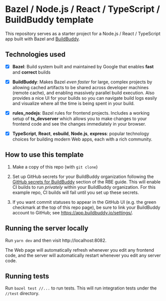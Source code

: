 # Bazel / Node.js / React / TypeScript / BuildBuddy template

This repository serves as a starter project for a Node.js / React / TypeScript app
built with Bazel and [BuildBuddy](https://buildbuddy.io).

## Technologies used

- [x] **Bazel**: Build system built and maintained by Google that enables **fast**
      and **correct** builds

- [x] **BuildBuddy**: Makes Bazel _even faster_ for large, complex
      projects by allowing cached artifacts to be shared across developer
      machines (remote cache), and enabling massively parallel build
      execution. Also provides a nice UI for your builds so you can
      navigate build logs easily and visualize where all the time is being
      spent in your build.

- [x] **rules_nodejs**: Bazel rules for frontend projects. Includes a working setup of
      **ts_devserver** which allows you to make changes to your frontend code and see
      the changes immediately in your browser.

- [x] **TypeScript**, **React**, **esbuild**, **Node.js**, **express**:
      popular technology choices for building modern Web apps, each with a rich community.

## How to use this template

1.  Make a copy of this repo (with `git clone`)

2.  Set up GitHub secrets for your BuildBuddy organization following
    the [GitHub secrets for BuildBuddy](https://www.buildbuddy.io/docs/rbe-github-actions#github-secrets)
    section of the RBE guide. This will enable CI builds to run _privately_
    within your BuildBuddy organization. For this example repo, CI builds will
    fail until you set up these secrets.

3.  If you want commit statuses to appear in the GitHub UI (e.g. the green checkmark
    at the top of this repo page), be sure to link your BuildBuddy account to GitHub;
    see https://app.buildbuddy.io/settings/.

## Running the server locally

Run `yarn dev` and then visit http://localhost:8082.

The Web page will automatically refresh whenever you edit any frontend code,
and the server will automatically restart whenever you edit any server code.

## Running tests

Run `bazel test //...` to run tests. This will run integration tests under the
`//test` directory.
